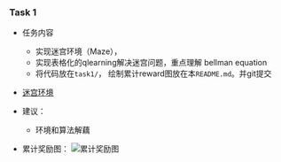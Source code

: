### Task 1

- 任务内容
  - 实现迷宫环境（Maze），
  - 实现表格化的qlearning解决迷宫问题，重点理解 bellman equation
  - 将代码放在`task1/`， 绘制累计reward图放在本`README.md`。并git提交

- [迷宫环境](https://github.com/MorvanZhou/Reinforcement-learning-with-tensorflow/tree/master/contents/2_Q_Learning_maze)

- 建议：
  - 环境和算法解藕
  
- 累计奖励图：
![累计奖励图](https://github.com/SOMXJTU/Ongoing-Project/edit/master/RLstart/task1/The_cumulative_rewards.png)
